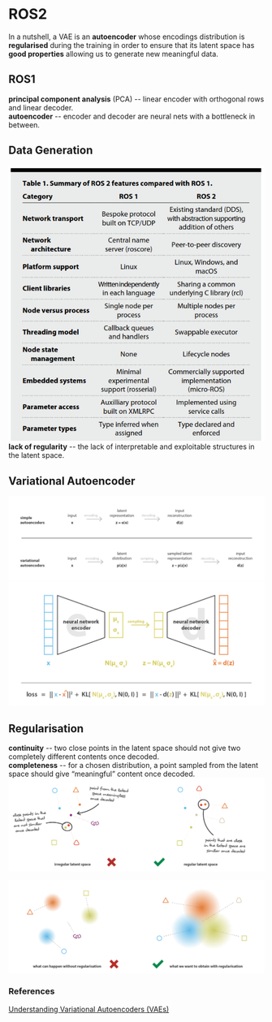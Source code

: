 # ROS2

In a nutshell, a VAE is an **autoencoder** whose encodings distribution is **regularised** during the training in order to ensure that its latent space has **good properties** allowing us to generate new meaningful data.

## ROS1
**principal component analysis** (PCA) -- linear encoder with orthogonal rows and linear decoder.\
**autoencoder** -- encoder and decoder are neural nets with a bottleneck in between.

## Data Generation
![Image](../data/ROS2/ROS1vsROS2.png)
**lack of regularity** -- the lack of interpretable and exploitable structures in the latent space.

## Variational Autoencoder
![Image](../data/VAE/encoded-distribution.png)
![Image](../data/VAE/VAE-loss.png)

## Regularisation
**continuity** -- two close points in the latent space should not give two completely different contents once decoded.\
**completeness** -- for a chosen distribution, a point sampled from the latent space should give “meaningful” content once decoded.
![Image](../data/VAE/VAE-regularity.png)

![Image](../data/VAE/VAE-regularisation.png)


### References
[Understanding Variational Autoencoders (VAEs)](https://towardsdatascience.com/understanding-variational-autoencoders-vaes-f70510919f73)

